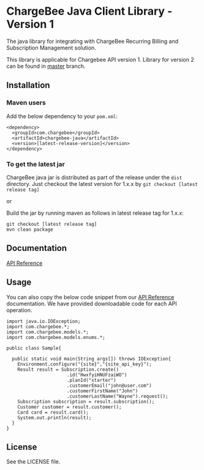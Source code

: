 # ChargeBee Java Client Library - Version 1

The java library for integrating with ChargeBee Recurring Billing and Subscription Management solution.

This library is applicable for Chargebee API version 1. Library for version 2 can be found in [master](https://github.com/chargebee/chargebee-java) branch.

## Installation

### Maven users
Add the below dependency to your ```pom.xml```:

    <dependency>
      <groupId>com.chargebee</groupId>
      <artifactId>chargebee-java</artifactId>
      <version>[latest-release-version]</version>
    </dependency>


### To get the latest jar

ChargeBee java jar is distributed as part of the release under the ```dist``` directory. Just checkout the latest version for 1.x.x by ```git checkout [latest release tag]```

or

Build the jar by running maven as follows in latest release tag for 1.x.x: 

<pre><code>git checkout [latest release tag]
mvn clean package</code></pre> 

## Documentation

<a href="https://apidocs.chargebee.com/docs/api/v1?lang=java" target="_blank">API Reference</a>

## Usage
You can also copy the below code snippet from our
<a href="https://apidocs.chargebee.com/docs/api/v1?lang=java" target="_blank">API Reference</a>
documentation. We have provided downloadable code for each API operation.


<pre><code>import java.io.IOException;
import com.chargebee.*;
import com.chargebee.models.*;
import com.chargebee.models.enums.*;

public class Sample{

  public static void main(String args[]) throws IOException{
    Environment.configure("{site}","{site_api_key}");
    Result result = Subscription.create()
                      .id("HwxfyiHNUFzaiWO")
                      .planId("starter")
                      .customerEmail("john@user.com")
                      .customerFirstName("John")
                      .customerLastName("Wayne").request();
    Subscription subscription = result.subscription();
    Customer customer = result.customer();
    Card card = result.card();
    System.out.println(result);
  }
}</code></pre>

## License

See the LICENSE file.

